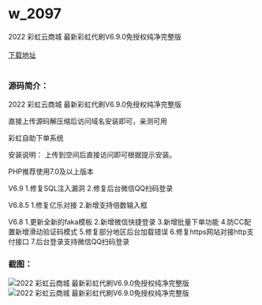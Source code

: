 # w_2097
2022 彩虹云商城 最新彩虹代刷V6.9.0免授权纯净完整版
<br/></br>
[下载地址](https://www.uuid2.com/2097.html "下载地址")
<br/></br>
<h3>源码简介：</h3>
<p>2022 彩虹云商城 最新彩虹代刷V6.9.0免授权纯净完整版<p>
<p>直接上传源码解压缩后访问域名安装即可，亲测可用<p>
<p>彩虹自助下单系统<p>
<p>安装说明：
上传到空间后直接访问即可根据提示安装。<p>
<p>PHP推荐使用7.0及以上版本<p>
<p>V6.9
1.修复SQL注入漏洞
2.修复后台微信QQ扫码登录<p>
<p>V6.8.5
1.修复亿乐对接
2.新增支持倍数输入框<p>
<p>V6.8
1.更新全新的faka模板
2.新增微信快捷登录
3.新增批量下单功能
4.防CC配置新增滑动验证码模式
5.修复部分地区后台加载错误
6.修复https网站对接http支付接口
7.后台登录支持微信QQ扫码登录<p>
<h3>截图：</h3>
<img src="https://www.uuid2.com/wp-content/uploads/img/202204/14bd26d212.png" alt="2022 彩虹云商城 最新彩虹代刷V6.9.0免授权纯净完整版"><img src="https://www.uuid2.com/wp-content/uploads/img/202204/41cc4b7681.png" alt="2022 彩虹云商城 最新彩虹代刷V6.9.0免授权纯净完整版">

